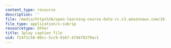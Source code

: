 ```yaml
---
content_type: resource
description: ''
file: /media/https%3A/open-learning-course-data-rc.s3.amazonaws.com/16-842-fundamentals-of-systems-engineering-fall-2015/f24f1c5880cc5cc9916747d4f8379ac1_aiSpEUZzP0A.vtt
file_type: application/x-subrip
resourcetype: Other
title: 3play caption file
uid: f24f1c58-80cc-5cc9-9167-47d4f8379ac1
---
```

